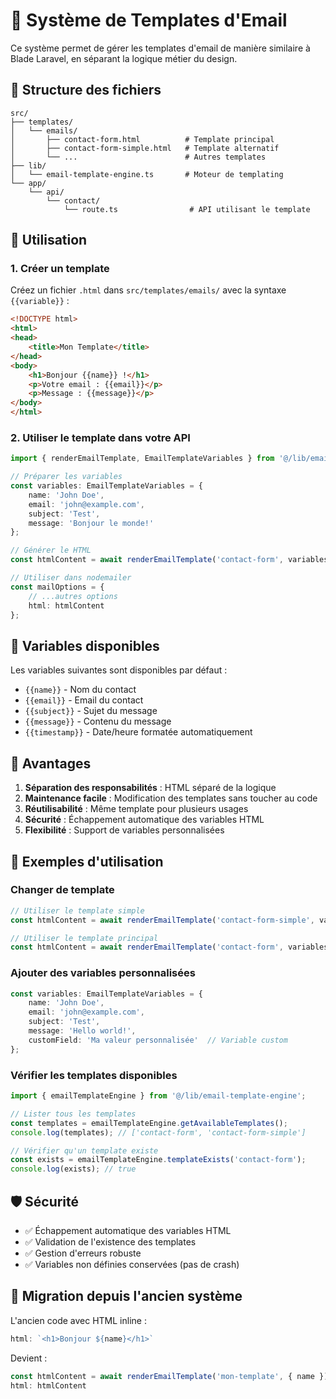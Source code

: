 # 📧 Système de Templates d'Email

Ce système permet de gérer les templates d'email de manière similaire à Blade Laravel, en séparant la logique métier du design.

## 📂 Structure des fichiers

```
src/
├── templates/
│   └── emails/
│       ├── contact-form.html          # Template principal
│       ├── contact-form-simple.html   # Template alternatif
│       └── ...                        # Autres templates
├── lib/
│   └── email-template-engine.ts       # Moteur de templating
└── app/
    └── api/
        └── contact/
            └── route.ts                # API utilisant le template
```

## 🚀 Utilisation

### 1. Créer un template

Créez un fichier `.html` dans `src/templates/emails/` avec la syntaxe `{{variable}}` :

```html
<!DOCTYPE html>
<html>
<head>
    <title>Mon Template</title>
</head>
<body>
    <h1>Bonjour {{name}} !</h1>
    <p>Votre email : {{email}}</p>
    <p>Message : {{message}}</p>
</body>
</html>
```

### 2. Utiliser le template dans votre API

```typescript
import { renderEmailTemplate, EmailTemplateVariables } from '@/lib/email-template-engine';

// Préparer les variables
const variables: EmailTemplateVariables = {
    name: 'John Doe',
    email: 'john@example.com',
    subject: 'Test',
    message: 'Bonjour le monde!'
};

// Générer le HTML
const htmlContent = await renderEmailTemplate('contact-form', variables);

// Utiliser dans nodemailer
const mailOptions = {
    // ...autres options
    html: htmlContent
};
```

## 🔧 Variables disponibles

Les variables suivantes sont disponibles par défaut :

- `{{name}}` - Nom du contact
- `{{email}}` - Email du contact  
- `{{subject}}` - Sujet du message
- `{{message}}` - Contenu du message
- `{{timestamp}}` - Date/heure formatée automatiquement

## 🎨 Avantages

1. **Séparation des responsabilités** : HTML séparé de la logique
2. **Maintenance facile** : Modification des templates sans toucher au code
3. **Réutilisabilité** : Même template pour plusieurs usages
4. **Sécurité** : Échappement automatique des variables HTML
5. **Flexibilité** : Support de variables personnalisées

## 📝 Exemples d'utilisation

### Changer de template

```typescript
// Utiliser le template simple
const htmlContent = await renderEmailTemplate('contact-form-simple', variables);

// Utiliser le template principal
const htmlContent = await renderEmailTemplate('contact-form', variables);
```

### Ajouter des variables personnalisées

```typescript
const variables: EmailTemplateVariables = {
    name: 'John Doe',
    email: 'john@example.com', 
    subject: 'Test',
    message: 'Hello world!',
    customField: 'Ma valeur personnalisée'  // Variable custom
};
```

### Vérifier les templates disponibles

```typescript
import { emailTemplateEngine } from '@/lib/email-template-engine';

// Lister tous les templates
const templates = emailTemplateEngine.getAvailableTemplates();
console.log(templates); // ['contact-form', 'contact-form-simple']

// Vérifier qu'un template existe
const exists = emailTemplateEngine.templateExists('contact-form');
console.log(exists); // true
```

## 🛡️ Sécurité

- ✅ Échappement automatique des variables HTML
- ✅ Validation de l'existence des templates
- ✅ Gestion d'erreurs robuste
- ✅ Variables non définies conservées (pas de crash)

## 🔄 Migration depuis l'ancien système

L'ancien code avec HTML inline :
```typescript
html: `<h1>Bonjour ${name}</h1>`
```

Devient :
```typescript
const htmlContent = await renderEmailTemplate('mon-template', { name });
html: htmlContent
```